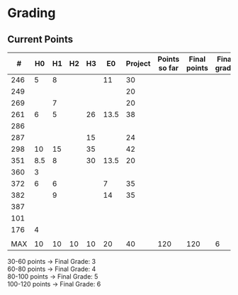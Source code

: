 # Grading

## Current Points

|   #   |  H0  |  H1  |  H2  |  H3  |  E0  |  Project |Points so far | Final points | Final grade |
|-------|------|------|------|------|------|----------|--------------|--------------|-------------|
|  246  |   5  |   8  |      |      |   11 |    30    |		   		 |              | 			  |	
|  249  |      |      |      |      |      |    20    |				 |			    |			  |
|  269  |      |   7  |      |      |      |    20    |				 |			    |			  | 
|  261  |   6  |   5  |      |  26  | 13.5 |    38    |				 |    		    | 			  |
|  286  |      |      |      |      |      |          |				 |			    |			  |
|  287  |      |      |      |  15  |      |    24    |				 |			    |			  |
|  298  |   10 |   15 |      |  35  |      |    42    |				 |			    |			  |
|  351  |   8.5|   8  |      |  30  | 13.5 |    20    |				 |			    |		      |
|  360  |   3  |      |      |      |      |          |				 |			    |			  |
|  372  |   6  |   6  |      |      |   7  |    35    |				 |			    |			  |
|  382  |      |   9  |      |      |  14  |    35    |				 |			    |		      |
|  387  |      |      |      |      |      |          |				 |		        |		      |
|  101  |      |      |      |      |      |          |				 |			    |		      |
|  176  |   4  |      |      |      |      |          |				 |			    |		      |
|       |      |      |      |      |      |          |				 |			    |		      |
|  MAX  |  10  |  10  |  10  |  10  |  20  |    40    |    120       |	   120	    |	   6   	  |


30-60 points -> Final Grade: 3    
60-80 points -> Final Grade: 4    
80-100 points -> Final Grade: 5    
100-120 points -> Final Grade: 6    
